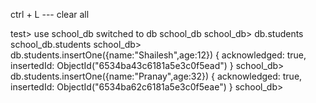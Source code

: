 ctrl + L --- clear all

test> use school_db
switched to db school_db
school_db> db.students
school_db.students
school_db> db.students.insertOne({name:"Shailesh",age:12})
{
acknowledged: true,
insertedId: ObjectId("6534ba43c6181a5e3c0f5ead")
}
school_db> db.students.insertOne({name:"Pranay",age:32})
{
acknowledged: true,
insertedId: ObjectId("6534ba62c6181a5e3c0f5eae")
}
school_db>
